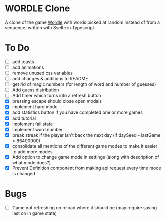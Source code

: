 # WORDLE Clone
A clone of the game [Wordle](https://www.dailywordle.com/) with words picked at random instead of from a sequence, written with Svelte in Typescript.

# To Do
- [ ] add toasts
- [ ] add animations
- [ ] remove unused css variables
- [ ] add changes & additions to README
- [ ] get rid of magic numbers (for length of word and number of guesses)
- [ ] Add guess distribution
- [ ] Add timer which turns into a refresh button
- [x] pressing escape should close open modals
- [x] implement hard mode
- [x] add statistics button if you have completed one or more games
- [x] add tutorial
- [x] implement fail state
- [x] implement word number
- [x] break streak if the player isn't back the next day (if daySeed - lastGame > 86400000)
- [x] consolidate all mentions of the different game modes to make it easier to add more modes
- [x] Add option to change game mode in settings (along with description of what mode does?)
- [x] Prevent Definition component from making api request every time mode is changed

# Bugs
- [ ] Game not refreshing on reload where it should be (may require saving last on in game state)